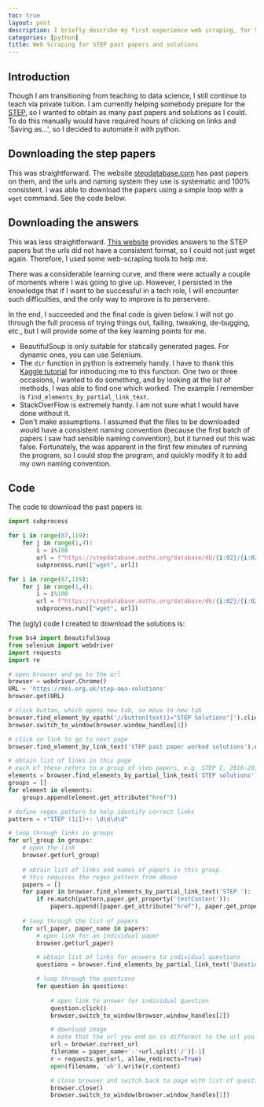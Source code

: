 ```yaml
---
toc: true
layout: post
description: I briefly describe my first experience web scraping, for STEP past papers and solutions.
categories: [python]
title: Web Scraping for STEP past papers and solutions
---
```


## Introduction
Though I am transitioning from teaching to data science, I still continue to teach via private tuition. I am currently helping somebody prepare for the [STEP](https://www.admissionstesting.org/for-test-takers/step/about-step/), so I wanted to obtain as many past papers and solutions as I could. To do this manually would have required hours of clicking on links and 'Saving as...', so I decided to automate it with python.

## Downloading the step papers
This was straightforward. The website [stepdatabase.com](https://stepdatabase.maths.org) has past papers on them, and the urls and naming system they use is systematic and 100% consistent. I was able to download the papers using a simple loop with a `wget` command.  See the code below.

## Downloading the answers
This was less straightforward. [This website](https://mei.org.uk/step-aea-solutions) provides answers to the STEP papers but the urls did not have a consistent format, so I could not just wget again. Therefore, I used some web-scraping tools to help me. 

There was a considerable learning curve, and there were actually a couple of moments where I was going to give up. However, I persisted in the knowledge that if I want to be successful in a tech role, I will encounter such difficulties, and the only way to improve is to perservere.

In the end, I succeeded and the final code is given below. I will not go through the full process of trying things out, failing, tweaking, de-bugging, etc., but I will provide some of the key learning points for me.

* BeautifulSoup is only suitable for statically generated pages. For dynamic ones, you can use Selenium.
* The `dir` function in python is extremely handy. I have to thank this [Kaggle tutorial](https://www.kaggle.com/colinmorris/working-with-external-libraries) for introducing me to this function. One two or three occasions, I wanted to do something, and by looking at the list of methods, I was able to find one which worked. The example I remember is `find_elements_by_partial_link_text`.
* StackOverFlow is extremely handy. I am not sure what I would have done without it.
* Don't make assumptions. I assumed that the files to be downloaded would have a consistent naming convention (because the first batch of papers I saw had sensible naming convention), but it turned out this was false. Fortunately, the was apparent in the first few minutes of running the program, so I could stop the program, and quickly modify it to add my own naming convention.


## Code
The code to download the past papers is:

```python
import subprocess

for i in range(87,119):
    for j in range(1,4):
        i = i%100
        url = f"https://stepdatabase.maths.org/database/db/{i:02}/{i:02}-S{j}.pdf"
        subprocess.run(["wget", url])

for i in range(87,119):
    for j in range(1,4):
        i = i%100
        url = f"https://stepdatabase.maths.org/database/db/{i:02}/{i:02}-S{j}.tex"
        subprocess.run(["wget", url])
```

The (ugly) code I created to download the solutions is:

```python
from bs4 import BeautifulSoup
from selenium import webdriver
import requests
import re

# open browser and go to the url
browser = webdriver.Chrome()
URL = 'https://mei.org.uk/step-aea-solutions'
browser.get(URL)

# click button, which opens new tab, so move to new tab
browser.find_element_by_xpath('//button[text()="STEP Solutions"]').click()
browser.switch_to_window(browser.window_handles[1])

# click on link to go to next page
browser.find_element_by_link_text('STEP past paper worked solutions').click()

# obtain list of links in this page
# each of these refers to a group of step papers, e.g. STEP I, 2016-2019
elements = browser.find_elements_by_partial_link_text('STEP solutions')
groups = []
for element in elements:
    groups.append(element.get_attribute("href"))

# define regex pattern to help identify correct links
pattern = r"STEP (1|I)+: \d\d\d\d"

# loop through links in groups
for url_group in groups:
    # open the link
    browser.get(url_group)
    
    # obtain list of links and names of papers in this group.
    # this requires the regex pattern from above
    papers = []
    for paper in browser.find_elements_by_partial_link_text('STEP '):
        if re.match(pattern,paper.get_property('textContent')):
            papers.append([paper.get_attribute("href"), paper.get_property('textContent')])
    
    # loop through the list of papers
    for url_paper, paper_name in papers:
        # open link for an individual paper
        browser.get(url_paper)

        # obtain list of links for answers to individual questions
        questions = browser.find_elements_by_partial_link_text('Question ')

        # loop through the questions
        for question in questions:
            
            # open link to answer for individual question
            question.click()
            browser.switch_to_window(browser.window_handles[2])

            # download image
            # note that the url you end on is different to the url you use to get to this page
            url = browser.current_url
            filename = paper_name+'-'+url.split('/')[-1]
            r = requests.get(url, allow_redirects=True)
            open(filename, 'wb').write(r.content)

            # close browser and switch back to page with list of questions
            browser.close()
            browser.switch_to_window(browser.window_handles[1])
```
